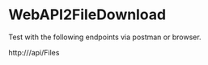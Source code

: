 # WebAPI2FileDownload

Test with the following endpoints via postman or browser.

http://<hostUrl>/api/Files
